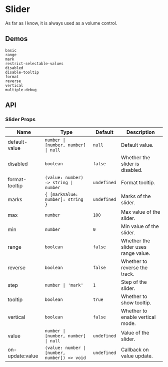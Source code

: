 # Slider

As far as I know, it is always used as a volume control.

## Demos

```demo
basic
range
mark
restrict-selectable-values
disabled
disable-tooltip
format
reverse
vertical
multiple-debug
```

## API

### Slider Props

| Name | Type | Default | Description |
| --- | --- | --- | --- |
| default-value | `number \| [number, number] \| null` | `null` | Default value. |
| disabled | `boolean` | `false` | Whether the slider is disabled. |
| format-tooltip | `(value: number) => string \| number` | `undefined` | Format tooltip. |
| marks | `{ [markValue: number]: string }` | `undefined` | Marks of the slider. |
| max | `number` | `100` | Max value of the slider. |
| min | `number` | `0` | Min value of the slider. |
| range | `boolean` | `false` | Whether the slider uses range value. |
| reverse | `boolean` | `false` | Whether to reverse the track. |
| step | `number \| 'mark'` | `1` | Step of the slider. |
| tooltip | `boolean` | `true` | Whether to show tooltip. |
| vertical | `boolean` | `false` | Whether to enable vertical mode. |
| value | `number \| [number, number] \| null` | `undefined` | Value of the slider. |
| on-update:value | `(value: number \| [number, number]) => void` | `undefined` | Callback on value update. |

